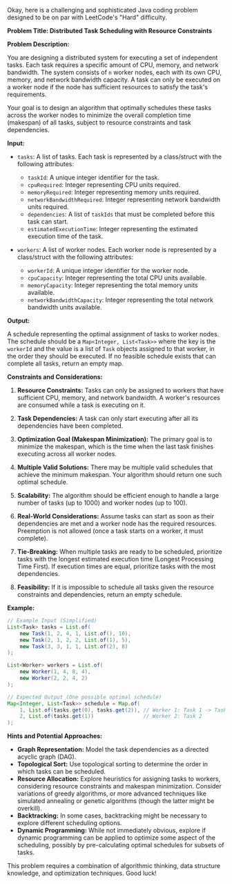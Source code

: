 Okay, here is a challenging and sophisticated Java coding problem designed to be on par with LeetCode's "Hard" difficulty.

**Problem Title: Distributed Task Scheduling with Resource Constraints**

**Problem Description:**

You are designing a distributed system for executing a set of independent tasks. Each task requires a specific amount of CPU, memory, and network bandwidth. The system consists of `n` worker nodes, each with its own CPU, memory, and network bandwidth capacity.  A task can only be executed on a worker node if the node has sufficient resources to satisfy the task's requirements.

Your goal is to design an algorithm that optimally schedules these tasks across the worker nodes to minimize the overall completion time (makespan) of all tasks, subject to resource constraints and task dependencies.

**Input:**

*   `tasks`: A list of tasks. Each task is represented by a class/struct with the following attributes:
    *   `taskId`: A unique integer identifier for the task.
    *   `cpuRequired`: Integer representing CPU units required.
    *   `memoryRequired`: Integer representing memory units required.
    *   `networkBandwidthRequired`: Integer representing network bandwidth units required.
    *   `dependencies`: A list of `taskIds` that must be completed before this task can start.
    *   `estimatedExecutionTime`: Integer representing the estimated execution time of the task.

*   `workers`: A list of worker nodes. Each worker node is represented by a class/struct with the following attributes:
    *   `workerId`: A unique integer identifier for the worker node.
    *   `cpuCapacity`: Integer representing the total CPU units available.
    *   `memoryCapacity`: Integer representing the total memory units available.
    *   `networkBandwidthCapacity`: Integer representing the total network bandwidth units available.

**Output:**

A schedule representing the optimal assignment of tasks to worker nodes. The schedule should be a `Map<Integer, List<Task>>` where the key is the `workerId` and the value is a list of `Task` objects assigned to that worker, in the order they should be executed. If no feasible schedule exists that can complete all tasks, return an empty map.

**Constraints and Considerations:**

1.  **Resource Constraints:** Tasks can only be assigned to workers that have sufficient CPU, memory, and network bandwidth. A worker's resources are consumed while a task is executing on it.

2.  **Task Dependencies:** A task can only start executing after all its dependencies have been completed.

3.  **Optimization Goal (Makespan Minimization):** The primary goal is to minimize the makespan, which is the time when the last task finishes executing across all worker nodes.

4.  **Multiple Valid Solutions:** There may be multiple valid schedules that achieve the minimum makespan. Your algorithm should return one such optimal schedule.

5.  **Scalability:** The algorithm should be efficient enough to handle a large number of tasks (up to 1000) and worker nodes (up to 100).

6.  **Real-World Considerations:** Assume tasks can start as soon as their dependencies are met and a worker node has the required resources. Preemption is not allowed (once a task starts on a worker, it must complete).

7.  **Tie-Breaking:** When multiple tasks are ready to be scheduled, prioritize tasks with the longest estimated execution time (Longest Processing Time First). If execution times are equal, prioritize tasks with the most dependencies.

8.  **Feasibility:** If it is impossible to schedule all tasks given the resource constraints and dependencies, return an empty schedule.

**Example:**

```java
// Example Input (Simplified)
List<Task> tasks = List.of(
    new Task(1, 2, 4, 1, List.of(), 10),
    new Task(2, 1, 2, 2, List.of(1), 5),
    new Task(3, 3, 1, 1, List.of(2), 8)
);

List<Worker> workers = List.of(
    new Worker(1, 4, 8, 4),
    new Worker(2, 2, 4, 2)
);

// Expected Output (One possible optimal schedule)
Map<Integer, List<Task>> schedule = Map.of(
    1, List.of(tasks.get(0), tasks.get(2)), // Worker 1: Task 1 -> Task 3
    2, List.of(tasks.get(1))                // Worker 2: Task 2
);
```

**Hints and Potential Approaches:**

*   **Graph Representation:** Model the task dependencies as a directed acyclic graph (DAG).
*   **Topological Sort:** Use topological sorting to determine the order in which tasks can be scheduled.
*   **Resource Allocation:** Explore heuristics for assigning tasks to workers, considering resource constraints and makespan minimization.  Consider variations of greedy algorithms, or more advanced techniques like simulated annealing or genetic algorithms (though the latter might be overkill).
*   **Backtracking:** In some cases, backtracking might be necessary to explore different scheduling options.
*   **Dynamic Programming:**  While not immediately obvious, explore if dynamic programming can be applied to optimize some aspect of the scheduling, possibly by pre-calculating optimal schedules for subsets of tasks.

This problem requires a combination of algorithmic thinking, data structure knowledge, and optimization techniques. Good luck!
